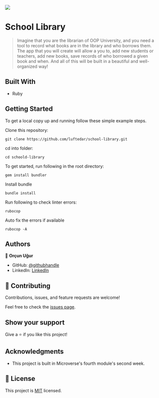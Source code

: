 ![](https://img.shields.io/badge/Microverse-blueviolet)

# School Library

> Imagine that you are the librarian of OOP University, and you need a tool to record what books are in the library and who borrows them. The app that you will create will allow a you to, add new students or teachers, add new books, save records of who borrowed a given book and when. And all of this will be built in a beautiful and well-organized way!




## Built With

- Ruby

## Getting Started


To get a local copy up and running follow these simple example steps.

Clone this repository:

```
git clone https://github.com/luftedar/school-library.git
```


cd into folder:

```
cd schoold-library
```

To get started, run following in the root directory:

```
gem install bundler
```

Install bundle

```
bundle install
```

Run following to check linter errors:

```
rubocop
```

Auto fix the errors if available

```
rubocop -A
```


## Authors

👤 **Orçun Uğur**

- GitHub: [@githubhandle](https://github.com/luftedar)
- LinkedIn: [LinkedIn](https://www.linkedin.com/in/orcunugur)

## 🤝 Contributing

Contributions, issues, and feature requests are welcome!

Feel free to check the [issues page](../../issues/).

## Show your support

Give a ⭐️ if you like this project!

## Acknowledgments

- This project is built in Microverse's fourth module's second week.

## 📝 License

This project is [MIT](./MIT.md) licensed.
